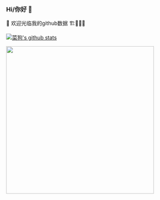 ### Hi/你好 👋

🔭  欢迎光临我的github数据  🏗🚧👷‍♂️

<!--
**happy888888/happy888888** is a ✨ _special_ ✨ repository because its `README.md` (this file) appears on your GitHub profile.

Here are some ideas to get you started:

- 🔭 I’m currently working on ...
- 🌱 I’m currently learning ...
- 👯 I’m looking to collaborate on ...
- 🤔 I’m looking for help with ...
- 💬 Ask me about ...
- 📫 How to reach me: ...
- 😄 Pronouns: ...
- ⚡ Fun fact: ...
-->

[![菜狗's github stats](https://github-readme-stats.vercel.app/api?username=Dishesdog)](https://github.com/Dishesdog/ '菜狗的信息')

<img src="https://badges.toozhao.com/badges/01EJWJV1BRF0GW9JVCGGNKTSDY/blue.svg" width=400/>
